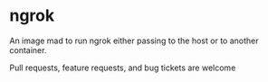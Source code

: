 # ngrok
An image mad to run ngrok either passing to the host or to another container.

Pull requests, feature requests, and bug tickets are welcome
